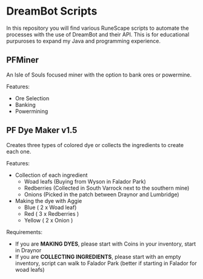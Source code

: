 # DreamBot Scripts
In this repository you will find various RuneScape scripts to automate the processes with the use of DreamBot and their API. This is for educational purpuroses to expand my Java and programming experience.

## PFMiner

An Isle of Souls focused miner with the option to bank ores or powermine.

Features:
* Ore Selection
* Banking
* Powermining

## PF Dye Maker  v1.5

Creates three types of colored dye or collects the ingredients to create each one. 

Features:

* Collection of each ingredient
  * Woad leafs (Buying from Wyson in Falador Park)
  * Redberries (Collected in South Varrock next to the southern mine)
  * Onions (Picked in the patch between Draynor and Lumbridge)
* Making the dye with Aggie
  * Blue ( 2 x Woad leaf)
  * Red ( 3 x Redberries )
  * Yellow ( 2 x Onion )

Requirements:

* If you are **MAKING DYES**, please start with Coins in your inventory, start in Draynor 
* If you are **COLLECTING INGREDIENTS**, please start with an empty inventory, script can walk to Falador Park (better if starting in Falador for woad leafs)


